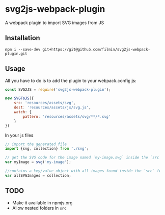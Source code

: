 # svg2js-webpack-plugin
A webpack plugin to import SVG images from JS

## Installation
```
npm i --save-dev git+https://git@github.com/filmin/svg2js-webpack-plugin.git
```

## Usage
All you have to do is to add the plugin to your webpack.config.js:
```js
const SVG2JS = require('svg2js-webpack-plugin');

new SVGToJS({
    src: 'resources/assets/svg',
    dest: 'resources/assets/js/svg.js',
    watch: {
        pattern: 'resources/assets/svg/**/*.svg'
    }
})
```
In your js files
```js
// import the generated file
import {svg, collection} from './svg';

// get the SVG code for the image named `my-image.svg` inside the `src` folder.
var myImage = svg('my-image');

//contains a key/value object with all images found inside the `src` folder.
var allSVGImages = collection;

```

## TODO
- Make it available in npmjs.org
- Allow nested folders in `src`
